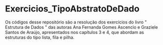 # Exercicios_TipoAbstratoDeDado

Os códigos desse repositório são a resolução dos exercícios do livro " Estrutura de Dados " das autoras Ana Fernanda Gomes Ascencio e Graziele Santos de Araújo, apresentados nos capítulos 3 e 4, que abordam as estruturas do tipo lista, fila e pilha.
